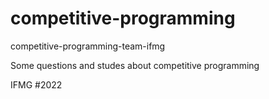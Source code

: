 # competitive-programming
competitive-programming-team-ifmg


Some questions and studes about competitive programming<br>

IFMG #2022


